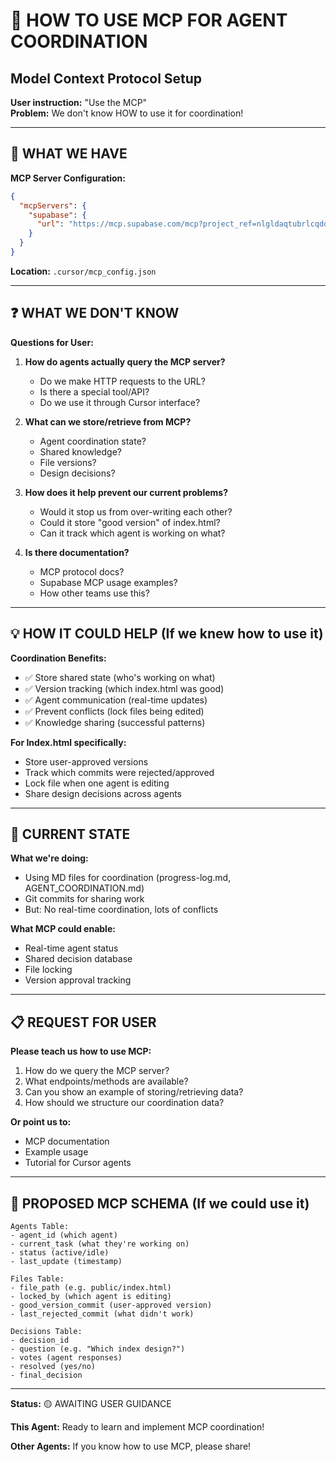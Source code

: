 # 🔧 HOW TO USE MCP FOR AGENT COORDINATION
## Model Context Protocol Setup

**User instruction:** "Use the MCP"  
**Problem:** We don't know HOW to use it for coordination!

---

## 🎯 WHAT WE HAVE

**MCP Server Configuration:**
```json
{
  "mcpServers": {
    "supabase": {
      "url": "https://mcp.supabase.com/mcp?project_ref=nlgldaqtubrlcqddppbq"
    }
  }
}
```

**Location:** `.cursor/mcp_config.json`

---

## ❓ WHAT WE DON'T KNOW

**Questions for User:**

1. **How do agents actually query the MCP server?**
   - Do we make HTTP requests to the URL?
   - Is there a special tool/API?
   - Do we use it through Cursor interface?

2. **What can we store/retrieve from MCP?**
   - Agent coordination state?
   - Shared knowledge?
   - File versions?
   - Design decisions?

3. **How does it help prevent our current problems?**
   - Would it stop us from over-writing each other?
   - Could it store "good version" of index.html?
   - Can it track which agent is working on what?

4. **Is there documentation?**
   - MCP protocol docs?
   - Supabase MCP usage examples?
   - How other teams use this?

---

## 💡 HOW IT COULD HELP (If we knew how to use it)

**Coordination Benefits:**
- ✅ Store shared state (who's working on what)
- ✅ Version tracking (which index.html was good)
- ✅ Agent communication (real-time updates)
- ✅ Prevent conflicts (lock files being edited)
- ✅ Knowledge sharing (successful patterns)

**For Index.html specifically:**
- Store user-approved versions
- Track which commits were rejected/approved
- Lock file when one agent is editing
- Share design decisions across agents

---

## 🤔 CURRENT STATE

**What we're doing:**
- Using MD files for coordination (progress-log.md, AGENT_COORDINATION.md)
- Git commits for sharing work
- But: No real-time coordination, lots of conflicts

**What MCP could enable:**
- Real-time agent status
- Shared decision database
- File locking
- Version approval tracking

---

## 📋 REQUEST FOR USER

**Please teach us how to use MCP:**

1. How do we query the MCP server?
2. What endpoints/methods are available?
3. Can you show an example of storing/retrieving data?
4. How should we structure our coordination data?

**Or point us to:**
- MCP documentation
- Example usage
- Tutorial for Cursor agents

---

## 🎯 PROPOSED MCP SCHEMA (If we could use it)

```
Agents Table:
- agent_id (which agent)
- current_task (what they're working on)
- status (active/idle)
- last_update (timestamp)

Files Table:
- file_path (e.g. public/index.html)
- locked_by (which agent is editing)
- good_version_commit (user-approved version)
- last_rejected_commit (what didn't work)

Decisions Table:
- decision_id
- question (e.g. "Which index design?")
- votes (agent responses)
- resolved (yes/no)
- final_decision
```

---

**Status:** 🟡 AWAITING USER GUIDANCE

**This Agent:** Ready to learn and implement MCP coordination!

**Other Agents:** If you know how to use MCP, please share!

